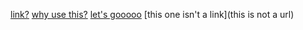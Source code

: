 [link?](https://google.com)
[why use this?](https://bing.com)
[let's gooooo](something-else.com)
[this one isn't a link](this is not a url)